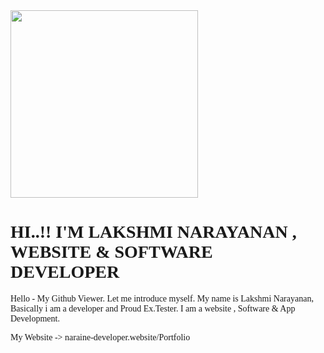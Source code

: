 <style>
@import url('https://fonts.googleapis.com/css2?family=Josefin+Slab:ital,wght@0,100;0,200;0,300;0,400;0,500;0,600;0,700;1,100;1,200;1,300;1,400;1,500;1,600;1,700&display=swap');

  body{
    font-family: 'Josefin Slab', serif;
  }
  
  
</style>

<img src="https://media.giphy.com/media/zbMRZx113HKBkeCwrm/giphy.gif" width="300" height="300" >

<h1>HI..!! I'M LAKSHMI NARAYANAN , WEBSITE & SOFTWARE DEVELOPER  </h1>

Hello - My Github Viewer. Let me introduce myself. 
My name is Lakshmi Narayanan, Basically i am a developer and Proud Ex.Tester.
I am a website , Software & App Development.

My Website -> naraine-developer.website/Portfolio 

